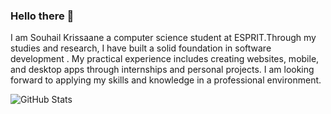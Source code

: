 ### Hello there 👋
I am Souhail Krissaane a computer science student at ESPRIT.Through my studies and research, I have built a solid foundation in software development . My practical experience includes creating websites, mobile, and desktop apps through internships and personal projects. I am looking forward to applying my skills and knowledge in a professional environment.

![GitHub Stats](https://github-readme-stats.vercel.app/api?username=SouhailKrs&theme=radical)


<!--
**SouhailKrs/SouhailKrs** is a ✨ _special_ ✨ repository because its `README.md` (this file) appears on your GitHub profile.

Here are some ideas to get you started:

- 🔭 I’m currently working on ...
- 🌱 I’m currently learning ...
- 👯 I’m looking to collaborate on ...
- 🤔 I’m looking for help with ...
- 💬 Ask me about ...
- 📫 How to reach me: ...
- 😄 Pronouns: ...
- ⚡ Fun fact: ...
-->
